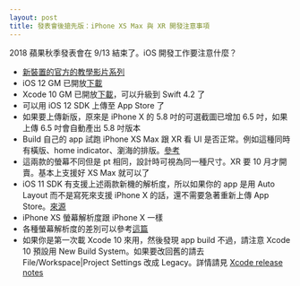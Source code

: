 ```yaml
---
layout: post
title: 發表會後搶先版：iPhone XS Max 與 XR 開發注意事項
---
```

2018 蘋果秋季發表會在 9/13 結束了。iOS 開發工作要注意什麼？

- [新裝置的官方的教學影片系列](https://developer.apple.com/news/?id=09132018a&1536874161)
- iOS 12 GM 已開放[下載](https://developer.apple.com/download/)
- Xcode 10 GM 已開放[下載](https://developer.apple.com/download/)，可以升級到 Swift 4.2 了
- 可以用 iOS 12 SDK 上傳至 App Store 了
- 如果要上傳新版，原來是 iPhone X 的 5.8 吋的可選截圖已增加 6.5 吋，如果上傳 6.5 吋會自動產出 5.8 吋版本
- Build 自己的 app 試跑 iPhone XS Max 跟 XR 看 UI 是否正常。例如這種同時有橫版、home indicator、瀏海的排版。[參考](https://twitter.com/arekholko/status/1040148459595153408)
- 這兩款的螢幕不同但是 pt 相同，設計時可視為同一種尺寸。XR 要 10 月才開賣。基本上支援好 XS Max 就可以了
- iOS 11 SDK 有支援上述兩款新機的解析度，所以如果你的 app 是用 Auto Layout 而不是寫死來支援 iPhone X 的話，還不需要急著重新上傳 App Store。[來源](https://twitter.com/stroughtonsmith/status/1039991196800741377)
- iPhone XS 螢幕解析度跟 iPhone X 一樣
- 各種螢幕解析度的差別可以參考[這篇](https://www.facebook.com/612130717/posts/10155658570275718/)
- 如果你是第一次載 Xcode 10 來用，然後發現 app build 不過，請注意 Xcode 10 預設用 New Build System。如果要改回舊的請去 File/Workspace|Project Settings 改成 Legacy。詳情請見 [Xcode release notes](https://download.developer.apple.com/Developer_Tools/Xcode_10_GM_seed/Release_Notes_for_Xcode_10_GM_seed.pdf)